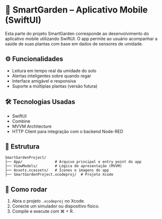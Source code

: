 
# 📱 SmartGarden – Aplicativo Mobile (SwiftUI)

Esta parte do projeto SmartGarden corresponde ao desenvolvimento do aplicativo mobile utilizando SwiftUI. O app permite ao usuário acompanhar a saúde de suas plantas com base em dados de sensores de umidade.

## ⚙️ Funcionalidades

- Leitura em tempo real da umidade do solo
- Alertas inteligentes sobre quando regar
- Interface amigável e responsiva
- Suporte a múltiplas plantas (versão futura)

## 🛠 Tecnologias Usadas

- SwiftUI
- Combine
- MVVM Architecture
- HTTP Client para integração com o backend Node-RED

## 📂 Estrutura

```
SmartGardenProject/
├── App/               # Arquivo principal e entry point do app
├── ViewModels/        # Lógica de apresentação (MVVM)
├── Assets.xcassets/   # Ícones e imagens do app
├── SmartGardenProject.xcodeproj/  # Projeto Xcode
```

## 🚀 Como rodar

1. Abra o projeto `.xcodeproj` no Xcode.
2. Conecte um simulador ou dispositivo físico.
3. Compile e execute com ⌘ + R.

